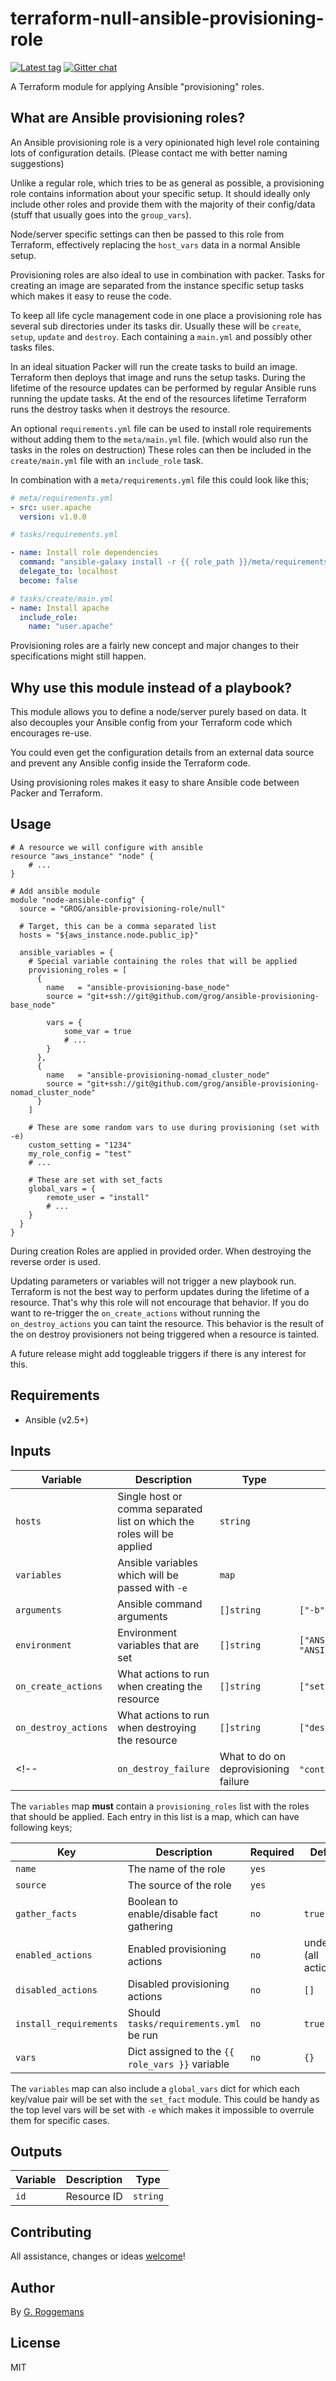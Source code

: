 # terraform-null-ansible-provisioning-role

[![Latest tag][tag_image]][tag_url]
[![Gitter chat][gitter_image]][gitter_url]

A Terraform module for applying Ansible "provisioning" roles.

## What are Ansible provisioning roles?

An Ansible provisioning role is a very opinionated high level role containing
lots of configuration details. (Please contact me with better naming
suggestions)

Unlike a regular role, which tries to be as general as possible, a provisioning
role contains information about your specific setup. It should ideally only
include other roles and provide them with the majority of their config/data
(stuff that usually goes into the `group_vars`).

Node/server specific settings can then be passed to this role from Terraform,
effectively replacing the `host_vars` data in a normal Ansible setup.

Provisioning roles are also ideal to use in combination with packer. Tasks for
creating an image are separated from the instance specific setup tasks which
makes it easy to reuse the code.

To keep all life cycle management code in one place a provisioning role has
several sub directories under its tasks dir. Usually these will be `create`,
`setup`, `update` and `destroy`. Each containing a `main.yml` and possibly
other tasks files.

In an ideal situation Packer will run the create tasks to build an image.
Terraform then deploys that image and runs the setup tasks. During the lifetime
of the resource updates can be performed by regular Ansible runs running the
update tasks. At the end of the resources lifetime Terraform runs the destroy
tasks when it destroys the resource.

An optional `requirements.yml` file can be used to install role requirements
without adding them to the `meta/main.yml` file. (which would also run the
tasks in the roles on destruction) These roles can then be included in the
`create/main.yml` file with an `include_role` task.

In combination with a `meta/requirements.yml` file this could look like this;
```yaml
# meta/requirements.yml
- src: user.apache
  version: v1.0.0

# tasks/requirements.yml

- name: Install role dependencies
  command: "ansible-galaxy install -r {{ role_path }}/meta/requirements.yml --force"
  delegate_to: localhost
  become: false

# tasks/create/main.yml
- name: Install apache
  include_role:
    name: "user.apache"
```

Provisioning roles are a fairly new concept and major changes to their
specifications might still happen.

## Why use this module instead of a playbook?

This module allows you to define a node/server purely based on data. It also
decouples your Ansible config from your Terraform code which encourages re-use.

You could even get the configuration details from an external data source and
prevent any Ansible config inside the Terraform code.

Using provisioning roles makes it easy to share Ansible code between Packer and
Terraform.

## Usage

```hcl
# A resource we will configure with ansible
resource "aws_instance" "node" {
    # ...
}

# Add ansible module
module "node-ansible-config" {
  source = "GROG/ansible-provisioning-role/null"

  # Target, this can be a comma separated list
  hosts = "${aws_instance.node.public_ip}"

  ansible_variables = {
    # Special variable containing the roles that will be applied
    provisioning_roles = [
      {
        name   = "ansible-provisioning-base_node"
        source = "git+ssh://git@github.com/grog/ansible-provisioning-base_node"

        vars = {
            some_var = true
            # ...
        }
      },
      {
        name   = "ansible-provisioning-nomad_cluster_node"
        source = "git+ssh://git@github.com/grog/ansible-provisioning-nomad_cluster_node"
      }
    ]

    # These are some random vars to use during provisioning (set with -e)
    custom_setting = "1234"
    my_role_config = "test"
    # ...

    # These are set with set_facts
    global_vars = {
        remote_user = "install"
        # ...
    }
  }
}
```

During creation Roles are applied in provided order. When destroying the
reverse order is used.

Updating parameters or variables will not trigger a new playbook run. Terraform
is not the best way to perform updates during the lifetime of a resource.
That's why this role will not encourage that behavior. If you do want to
re-trigger the `on_create_actions` without running the `on_destroy_actions` you
can taint the resource. This behavior is the result of the on destroy
provisioners not being triggered when a resource is tainted.

A future release might add toggleable triggers if there is any interest for this.

## Requirements

- Ansible (v2.5+)

## Inputs

| Variable | Description | Type | Default value |
|----------|-------------|------|---------------|
| `hosts` | Single host or comma separated list on which the roles will be applied | `string` | |
| `variables` | Ansible variables which will be passed with `-e` | `map` | |
| `arguments` | Ansible command arguments | `[]string` | `["-b"]` |
| `environment` | Environment variables that are set | `[]string` | `["ANSIBLE_NOCOWS=true", "ANSIBLE_RETRY_FILES=false"]` |
| `on_create_actions` | What actions to run when creating the resource | `[]string`  | `["setup"]` |
| `on_destroy_actions` | What actions to run when destroying the resource | `[]string`  | `["destroy"]` |
<!--| `on_destroy_failure` | What to do on deprovisioning failure | `"continue"` or `"fail"`  | `continue` |-->

The `variables` map **must** contain a `provisioning_roles` list with the roles
that should be applied. Each entry in this list is a map, which can have
following keys;

| Key | Description | Required | Default |
|-----|-------------|----------|---------|
| `name` | The name of the role | `yes` | |
| `source` | The source of the role | `yes` | |
| `gather_facts` | Boolean to enable/disable fact gathering | `no` | `true` |
| `enabled_actions` | Enabled provisioning actions | `no` | undefined (all actions)  |
| `disabled_actions` | Disabled provisioning actions | `no` | `[]` |
| `install_requirements` | Should `tasks/requirements.yml` be run | `no` | `true` |
| `vars` | Dict assigned to the `{{ role_vars }}` variable | `no` | `{}` |

The `variables` map can also include a `global_vars` dict for which each
key/value pair will be set with the `set_fact` module. This could be handy as
the top level vars will be set with `-e` which makes it impossible to overrule
them for specific cases.

## Outputs

| Variable | Description | Type |
|----------|-------------|------|
| `id` | Resource ID | `string` |

## Contributing
All assistance, changes or ideas [welcome][issues]!

## Author
By [G. Roggemans][groggemans]

## License
MIT

[tag_image]:            https://img.shields.io/github/tag/GROG/terraform-null-ansible-provisioning-role.svg
[tag_url]:              https://github.com/GROG/terraform-null-ansible-provisioning-role
[gitter_image]:         https://badges.gitter.im/GROG/chat.svg
[gitter_url]:           https://gitter.im/GROG/chat

[issues]:               https://github.com/GROG/terraform-null-ansible-provisioning-role
[groggemans]:           https://github.com/groggemans
